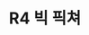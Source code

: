 ---
lastmod: 2023-06-01
title: R4 빅 픽쳐
weight: 4
type: page
level_of_description: Record Group(레코드그룹)
components: 
  - "https://img.youtube.com/vi/UbhacaOJGJ0/sddefault.jpg"
---